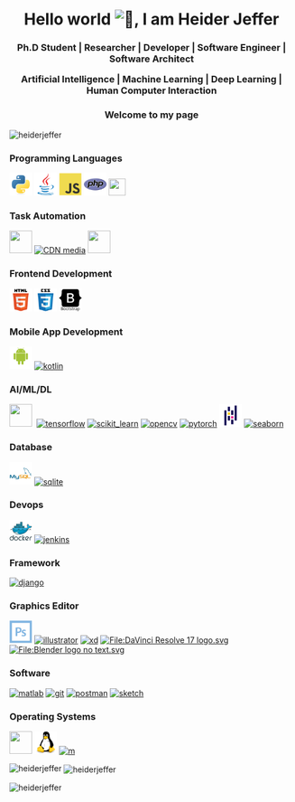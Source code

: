 <h1 align="center">Hello world <img alt="👋" src="https://github.com/wervlad/wervlad/assets/24524555/766d336d-b87d-44ba-807c-c51de2bc6b4d" width="28px" />, I am Heider Jeffer</h1>
<h3 align="center">Ph.D Student | Researcher | Developer | Software Engineer | Software Architect</p>Artificial Intelligence | Machine Learning | Deep Learning | Human Computer Interaction</h3>
<h3 align="center">Welcome to my page</h3>

<!--

<img align="right" alt="Coding" width="400" src="https://im4.ezgif.com/tmp/ezgif-4-1e0a8a5b10.webp">

-->

<p><img alt="heiderjeffer" src="https://komarev.com/ghpvc/?username=heiderjeffer&amp;label=Profile%20views&amp;color=0e75b6&amp;style=flat" /></p>


### Programming Languages
<a href="https://www.python.org" rel="noreferrer" target="_blank"><img alt="python" height="40" src="https://raw.githubusercontent.com/devicons/devicon/master/icons/python/python-original.svg" width="40" /></a>&nbsp;<a href="https://www.java.com" rel="noreferrer" target="_blank"><img alt="java" height="40" src="https://raw.githubusercontent.com/devicons/devicon/master/icons/java/java-original.svg" width="40" /></a>&nbsp;<a href="https://developer.mozilla.org/en-US/docs/Web/JavaScript" rel="noreferrer" target="_blank"><img alt="javascript" height="40" src="https://raw.githubusercontent.com/devicons/devicon/master/icons/javascript/javascript-original.svg" width="40" /></a>&nbsp;<a href="https://www.php.net" rel="noreferrer" target="_blank"><img alt="php" src="https://raw.githubusercontent.com/devicons/devicon/master/icons/php/php-original.svg" style="width: 40px; height: 40px;" /></a>&nbsp;<a href="https://www.perl.org/"><img src="https://bluemarkacademy.com/wp-content/uploads/2021/01/perl.jpg" style="width: 30px; height: 30px;" /></a> 


### Task Automation
<a href="https://www.gnu.org/software/bash/"><img src="https://orion42.net/wp-content/uploads/2019/10/full_colored_dark_green42-428x400.png" style="width: 40px; height: 40px;" /></a>&nbsp;<a href="https://learn.microsoft.com/en-us/windows-server/administration/windows-commands/powershell"><img alt="CDN media" src="https://i.redd.it/cvt4kgax95071.png" style="width: 40px; height: 40px;" /></a>&nbsp;<a href="https://github.com/microsoft/terminal"><img src="https://upload.wikimedia.org/wikipedia/commons/thumb/5/51/Windows_Terminal_logo.svg/1280px-Windows_Terminal_logo.svg.png" style="width: 40px; height: 40px;" /></a>

### Frontend Development
<a href="https://www.w3.org/html/" rel="noreferrer" target="_blank"><img alt="html5" height="40" src="https://raw.githubusercontent.com/devicons/devicon/master/icons/html5/html5-original-wordmark.svg" width="40" /></a>&nbsp;<a href="https://www.w3schools.com/css/" rel="noreferrer" target="_blank"><img alt="css3" height="40" src="https://raw.githubusercontent.com/devicons/devicon/master/icons/css3/css3-original-wordmark.svg" width="40" /></a>&nbsp;<a href="https://getbootstrap.com" rel="noreferrer" target="_blank"><img alt="bootstrap" src="https://raw.githubusercontent.com/devicons/devicon/master/icons/bootstrap/bootstrap-plain-wordmark.svg" style="width: 40px; height: 40px;" /></a> 

### Mobile App Development
<a href="https://developer.android.com" rel="noreferrer" target="_blank"><img alt="android" height="40" src="https://raw.githubusercontent.com/devicons/devicon/master/icons/android/android-original-wordmark.svg" width="40" /></a>&nbsp;<a href="https://kotlinlang.org" rel="noreferrer" target="_blank"><img alt="kotlin" height="40" src="https://www.vectorlogo.zone/logos/kotlinlang/kotlinlang-icon.svg" width="40" /></a> 

### AI/ML/DL
<p><a href="https://cyberbotics.com/" target="_blank"><img id="we" src="https://cyberbotics.com/assets/images/webots.png" style="height: 40px; width: 40px;" /></a>&nbsp; 
<a href="https://www.tensorflow.org" rel="noreferrer" target="_blank"><img alt="tensorflow" height="40" src="https://www.vectorlogo.zone/logos/tensorflow/tensorflow-icon.svg" width="40" /></a>&nbsp;<a href="https://scikit-learn.org/" rel="noreferrer" target="_blank"><img alt="scikit_learn" height="40" src="https://upload.wikimedia.org/wikipedia/commons/0/05/Scikit_learn_logo_small.svg" width="40" /></a>&nbsp;<a href="https://opencv.org/" rel="noreferrer" target="_blank"><img alt="opencv" height="40" src="https://www.vectorlogo.zone/logos/opencv/opencv-icon.svg" width="40" /></a>&nbsp;<a href="https://pytorch.org/" rel="noreferrer" target="_blank"><img alt="pytorch" height="40" src="https://www.vectorlogo.zone/logos/pytorch/pytorch-icon.svg" width="40" /></a>&nbsp;<a href="https://pandas.pydata.org/" rel="noreferrer" target="_blank"><img alt="pandas" height="40" src="https://raw.githubusercontent.com/devicons/devicon/2ae2a900d2f041da66e950e4d48052658d850630/icons/pandas/pandas-original.svg" width="40" /></a>&nbsp;<a href="https://seaborn.pydata.org/" rel="noreferrer" target="_blank"><img alt="seaborn" height="40" src="https://seaborn.pydata.org/_images/logo-mark-lightbg.svg" width="40" /></a>

### Database
<a href="https://www.mysql.com/" rel="noreferrer" target="_blank"><img alt="mysql" height="40" src="https://raw.githubusercontent.com/devicons/devicon/master/icons/mysql/mysql-original-wordmark.svg" width="40" /></a>&nbsp;<a href="https://www.sqlite.org/" rel="noreferrer" target="_blank"><img alt="sqlite" height="40" src="https://www.vectorlogo.zone/logos/sqlite/sqlite-icon.svg" width="40" /></a>

### Devops
<a href="https://www.docker.com/" rel="noreferrer" target="_blank"><img alt="docker" height="40" src="https://raw.githubusercontent.com/devicons/devicon/master/icons/docker/docker-original-wordmark.svg" width="40" /></a>&nbsp;<a href="https://www.jenkins.io" rel="noreferrer" target="_blank"><img alt="jenkins" height="40" src="https://www.vectorlogo.zone/logos/jenkins/jenkins-icon.svg" width="40" /></a> 
### Framework
<a href="https://www.djangoproject.com/" rel="noreferrer" target="_blank"><img alt="django" height="40" src="https://cdn.worldvectorlogo.com/logos/django.svg" width="40" /></a> 

### Graphics Editor
<a href="https://www.photoshop.com/en" rel="noreferrer" target="_blank"><img alt="photoshop" height="40" src="https://raw.githubusercontent.com/devicons/devicon/master/icons/photoshop/photoshop-line.svg" width="40" /></a>&nbsp;<a href="https://www.adobe.com/in/products/illustrator.html" rel="noreferrer" target="_blank"><img alt="illustrator" height="40" src="https://www.vectorlogo.zone/logos/adobe_illustrator/adobe_illustrator-icon.svg" width="40" /></a>&nbsp;<a href="https://www.adobe.com/products/xd.html" rel="noreferrer" target="_blank"><img alt="xd" src="https://cdn.worldvectorlogo.com/logos/adobe-xd.svg" style="width: 40px; height: 40px;" /></a>&nbsp;<a href="https://www.blackmagicdesign.com/products/davinciresolve"><img alt="File:DaVinci Resolve 17 logo.svg" src="https://upload.wikimedia.org/wikipedia/commons/thumb/9/90/DaVinci_Resolve_17_logo.svg/65px-DaVinci_Resolve_17_logo.svg.png?20211228192035" style="height: 40px; width: 40px;" /></a>&nbsp;<a href="https://www.blender.org/"><img alt="File:Blender logo no text.svg" src="https://upload.wikimedia.org/wikipedia/commons/thumb/0/0c/Blender_logo_no_text.svg/512px-Blender_logo_no_text.svg.png?20210507122249" style="height: 40px; width: 40px;" /></a>

### Software
<a href="https://www.mathworks.com/" rel="noreferrer" target="_blank"><img alt="matlab" height="40" src="https://upload.wikimedia.org/wikipedia/commons/2/21/Matlab_Logo.png" width="40" /></a>&nbsp;<a href="https://git-scm.com/" rel="noreferrer" target="_blank"><img alt="git" height="40" src="https://www.vectorlogo.zone/logos/git-scm/git-scm-icon.svg" width="40" /></a>&nbsp;<a href="https://postman.com" rel="noreferrer" target="_blank"><img alt="postman" height="40" src="https://www.vectorlogo.zone/logos/getpostman/getpostman-icon.svg" width="40" /></a>&nbsp;<a href="https://www.sketch.com/" rel="noreferrer" target="_blank"><img alt="sketch" height="40" src="https://www.vectorlogo.zone/logos/sketchapp/sketchapp-icon.svg" width="40" /></a> 

### Operating Systems
<p><a href="https://www.microsoft.com/en-us/windows"><img alt="" src="https://upload.wikimedia.org/wikipedia/commons/thumb/0/0a/Unofficial_Windows_logo_variant_-_2002%E2%80%932012_%28Multicolored%29.svg/2321px-Unofficial_Windows_logo_variant_-_2002%E2%80%932012_%28Multicolored%29.svg.png" style="width: 40px; height: 40px;" /></a>&nbsp;<a href="https://www.linux.org/" rel="noreferrer" target="_blank"><img alt="linux" height="40" src="https://raw.githubusercontent.com/devicons/devicon/master/icons/linux/linux-original.svg" width="40" /></a>&nbsp;<a href="https://www.apple.com/"><img alt="m" src="https://upload.wikimedia.org/wikipedia/commons/thumb/a/ab/Icon-Mac.svg/256px-Icon-Mac.svg.png" style="width: 40px; height: 40px;" /></a> 

  
  <p><img align="left" src="https://github-readme-stats.vercel.app/api/top-langs?username=heiderjeffer&show_icons=true&locale=en&layout=compact" alt="heiderjeffer" /></p>
<p>&nbsp;<img align="center" src="https://github-readme-stats.vercel.app/api?username=heiderjeffer&show_icons=true&locale=en" alt="heiderjeffer" /></p>
<p><img align="center" src="https://github-readme-streak-stats.herokuapp.com/?user=heiderjeffer&" alt="heiderjeffer" /></p>
  
